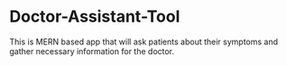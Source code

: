 # Doctor-Assistant-Tool
This is MERN based app that will ask patients about their symptoms and gather necessary information for the doctor.
